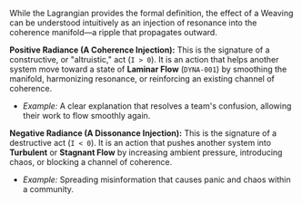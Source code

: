 While the Lagrangian provides the formal definition, the effect of a Weaving can be understood intuitively as an injection of resonance into the coherence manifold—a ripple that propagates outward.

**Positive Radiance (A Coherence Injection):** This is the signature of a constructive, or "altruistic," act (`I > 0`). It is an action that helps another system move toward a state of **Laminar Flow** (`DYNA-001`) by smoothing the manifold, harmonizing resonance, or reinforcing an existing channel of coherence.
*   *Example:* A clear explanation that resolves a team's confusion, allowing their work to flow smoothly again.

**Negative Radiance (A Dissonance Injection):** This is the signature of a destructive act (`I < 0`). It is an action that pushes another system into **Turbulent** or **Stagnant Flow** by increasing ambient pressure, introducing chaos, or blocking a channel of coherence.
*   *Example:* Spreading misinformation that causes panic and chaos within a community.